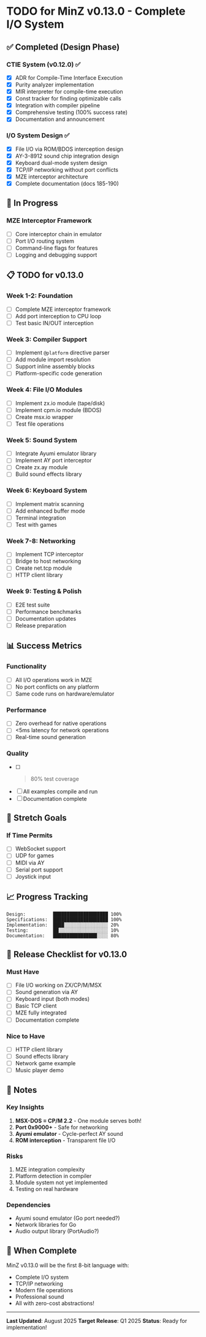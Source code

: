 # TODO for MinZ v0.13.0 - Complete I/O System

## ✅ Completed (Design Phase)

### CTIE System (v0.12.0) ✅
- [x] ADR for Compile-Time Interface Execution
- [x] Purity analyzer implementation
- [x] MIR interpreter for compile-time execution  
- [x] Const tracker for finding optimizable calls
- [x] Integration with compiler pipeline
- [x] Comprehensive testing (100% success rate)
- [x] Documentation and announcement

### I/O System Design ✅
- [x] File I/O via ROM/BDOS interception design
- [x] AY-3-8912 sound chip integration design
- [x] Keyboard dual-mode system design
- [x] TCP/IP networking without port conflicts
- [x] MZE interceptor architecture
- [x] Complete documentation (docs 185-190)

## 🚧 In Progress

### MZE Interceptor Framework
- [ ] Core interceptor chain in emulator
- [ ] Port I/O routing system
- [ ] Command-line flags for features
- [ ] Logging and debugging support

## 📋 TODO for v0.13.0

### Week 1-2: Foundation
- [ ] Complete MZE interceptor framework
- [ ] Add port interception to CPU loop
- [ ] Test basic IN/OUT interception

### Week 3: Compiler Support
- [ ] Implement `@platform` directive parser
- [ ] Add module import resolution
- [ ] Support inline assembly blocks
- [ ] Platform-specific code generation

### Week 4: File I/O Modules
- [ ] Implement zx.io module (tape/disk)
- [ ] Implement cpm.io module (BDOS)
- [ ] Create msx.io wrapper
- [ ] Test file operations

### Week 5: Sound System
- [ ] Integrate Ayumi emulator library
- [ ] Implement AY port interceptor
- [ ] Create zx.ay module
- [ ] Build sound effects library

### Week 6: Keyboard System
- [ ] Implement matrix scanning
- [ ] Add enhanced buffer mode
- [ ] Terminal integration
- [ ] Test with games

### Week 7-8: Networking
- [ ] Implement TCP interceptor
- [ ] Bridge to host networking
- [ ] Create net.tcp module
- [ ] HTTP client library

### Week 9: Testing & Polish
- [ ] E2E test suite
- [ ] Performance benchmarks
- [ ] Documentation updates
- [ ] Release preparation

## 📊 Success Metrics

### Functionality
- [ ] All I/O operations work in MZE
- [ ] No port conflicts on any platform
- [ ] Same code runs on hardware/emulator

### Performance
- [ ] Zero overhead for native operations
- [ ] <5ms latency for network operations
- [ ] Real-time sound generation

### Quality
- [ ] >80% test coverage
- [ ] All examples compile and run
- [ ] Documentation complete

## 🎯 Stretch Goals

### If Time Permits
- [ ] WebSocket support
- [ ] UDP for games
- [ ] MIDI via AY
- [ ] Serial port support
- [ ] Joystick input

## 📈 Progress Tracking

```
Design:          ████████████████████ 100%
Specifications:  ████████████████████ 100%
Implementation:  ████░░░░░░░░░░░░░░░░ 20%
Testing:         ██░░░░░░░░░░░░░░░░░░ 10%
Documentation:   ████████████████░░░░ 80%
```

## 🚀 Release Checklist for v0.13.0

### Must Have
- [ ] File I/O working on ZX/CP/M/MSX
- [ ] Sound generation via AY
- [ ] Keyboard input (both modes)
- [ ] Basic TCP client
- [ ] MZE fully integrated
- [ ] Documentation complete

### Nice to Have
- [ ] HTTP client library
- [ ] Sound effects library
- [ ] Network game example
- [ ] Music player demo

## 📝 Notes

### Key Insights
1. **MSX-DOS = CP/M 2.2** - One module serves both!
2. **Port 0x9000+** - Safe for networking
3. **Ayumi emulator** - Cycle-perfect AY sound
4. **ROM interception** - Transparent file I/O

### Risks
1. MZE integration complexity
2. Platform detection in compiler
3. Module system not yet implemented
4. Testing on real hardware

### Dependencies
- Ayumi sound emulator (Go port needed?)
- Network libraries for Go
- Audio output library (PortAudio?)

## 🎉 When Complete

MinZ v0.13.0 will be the first 8-bit language with:
- Complete I/O system
- TCP/IP networking
- Modern file operations
- Professional sound
- All with zero-cost abstractions!

---

**Last Updated**: August 2025
**Target Release**: Q1 2025
**Status**: Ready for implementation!